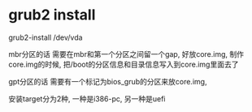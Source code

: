 # grub2 install

grub2-install /dev/vda

mbr分区的话 需要在mbr和第一个分区之间留一个gap, 好放core.img, 制作core.img的时候, 把/boot的分区信息和目录信息写入到core.img里面去了

gpt分区的话 需要有一个标记为bios_grub的分区来放core.img,

安装target分为2种, 一种是i386-pc, 另一种是uefi
